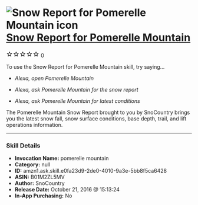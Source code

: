 # &nbsp;<img src="skill_icon" alt="Snow Report for Pomerelle Mountain icon" width="36"> [Snow Report for Pomerelle Mountain](http://alexa.amazon.com/#skills/amzn1.ask.skill.e0fa23d9-2de0-4010-9a3e-5bb8f5ca6428)
![0 stars](../../images/ic_star_border_black_18dp_1x.png)![0 stars](../../images/ic_star_border_black_18dp_1x.png)![0 stars](../../images/ic_star_border_black_18dp_1x.png)![0 stars](../../images/ic_star_border_black_18dp_1x.png)![0 stars](../../images/ic_star_border_black_18dp_1x.png) 0

To use the Snow Report for Pomerelle Mountain skill, try saying...

* *Alexa, open Pomerelle Mountain*

* *Alexa, ask Pomerelle Mountain for the snow report*

* *Alexa, ask Pomerelle Mountain for latest conditions*

The Pomerelle Mountain Snow Report brought to you by SnoCountry brings you the latest snow fall, snow surface conditions,  base depth, trail, and lift operations information.

***

### Skill Details

* **Invocation Name:** pomerelle mountain
* **Category:** null
* **ID:** amzn1.ask.skill.e0fa23d9-2de0-4010-9a3e-5bb8f5ca6428
* **ASIN:** B01M2ZL5MV
* **Author:** SnoCountry
* **Release Date:** October 21, 2016 @ 15:13:24
* **In-App Purchasing:** No

